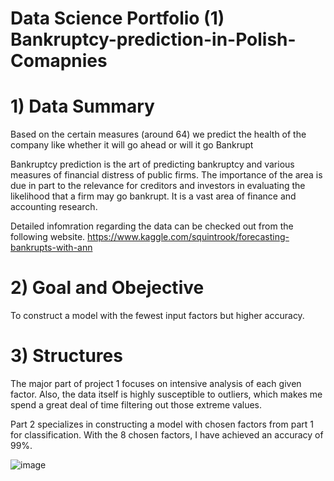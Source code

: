 # Data Science Portfolio (1) Bankruptcy-prediction-in-Polish-Comapnies

# 1) Data Summary

Based on the certain measures (around 64) we predict the health of the company like whether it will go ahead or will it go Bankrupt

Bankruptcy prediction is the art of predicting bankruptcy and various measures of financial distress of public firms. The importance of the area is due in part to the relevance for creditors and investors in evaluating the likelihood that a firm may go bankrupt. It is a vast area of finance and accounting research.

Detailed infomration regarding the data can be checked out from the following website.
https://www.kaggle.com/squintrook/forecasting-bankrupts-with-ann

# 2) Goal and Obejective

To construct a model with the fewest input factors but higher accuracy. 

# 3) Structures 

The major part of project 1 focuses on intensive analysis of each given factor. Also, the data itself is highly susceptible to outliers, which makes me spend a great deal of time filtering out those extreme values.  

Part 2 specializes in constructing a model with chosen factors from part 1 for classification.  With the 8 chosen factors, I have achieved an accuracy of 99%. 

![image](https://user-images.githubusercontent.com/53164959/88418989-5b57a500-ce1f-11ea-9d1b-2e68fe95210d.png)
